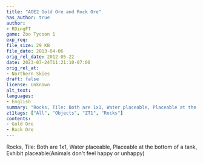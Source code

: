 ```yaml
---
title: "AOE2 Gold Ore and Rock Ore"
has_author: true
author: 
- RDingFT
game: Zoo Tycoon 1
exp_req: 
file_size: 29 KB
file_date: 2013-04-06
orig_rel_date: 2012-05-22
date: 2023-07-24T11:21:10-07:00
orig_rel_at: 
- Northern Skies
draft: false
license: Unknown
alt_text: 
languages:
- English
summary: "Rocks, Tile: Both are 1x1, Water placeable, Placeable at the bottom of a tank, Exhibit placeable(Animals don't feel happy or unhappy)"
zt1tags: ["All", "Objects", "ZT1", "Rocks"]
contents:
- Gold Ore
- Rock Ore
---
```


Rocks, Tile: Both are 1x1, Water placeable, Placeable at the bottom of a tank, Exhibit placeable(Animals don't feel happy or unhappy)